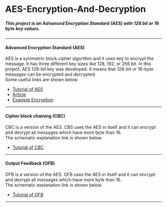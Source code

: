 # AES-Encryption-And-Decryption
##### This project is an Advanced Encryption Standard (AES) with 128 bit or 16 byte key values.
***
#### Advanced Encryption Standard (AES)
AES is a symmetric block cipher algorithm and it uses key to encrypt the message. It has three different key sizes like 128, 192, or 256 bit. In this project, AES 128-bit key was developed. It means that 128-bit or 16-byte messages can be encrypted and decrypted.<br/>
Some useful links are shown below.
* [Tutorial of AES](https://www.tutorialspoint.com/cryptography/advanced_encryption_standard.htm)
* [Article](https://www.researchgate.net/publication/338853730_A_Review_on_Advanced_Encryption_Standards_AES)
* [Example Encryption](https://kavaliro.com/wp-content/uploads/2014/03/AES.pdf)
***
#### Cipher block chaining (CBC)
CBC is a version of the AES. CBS uses the AES in itself and it can encrypt and decrypt all messages which have more byte than 16.<br/>
The schematic explanation link is shown below.
* [Tutorial of CBC](https://en.wikipedia.org/wiki/Block_cipher_mode_of_operation#Cipher_block_chaining_(CBC))
***
#### Output Feedback (OFB)
OFB is a version of the AES. OFB uses the AES in itself and it can encrypt and decrypt all messages which have more byte than 16.<br/>
The schematic explanation link is shown below.
* [Tutorial of OFB](https://en.wikipedia.org/wiki/Block_cipher_mode_of_operation#Output_feedback_(OFB))
***
